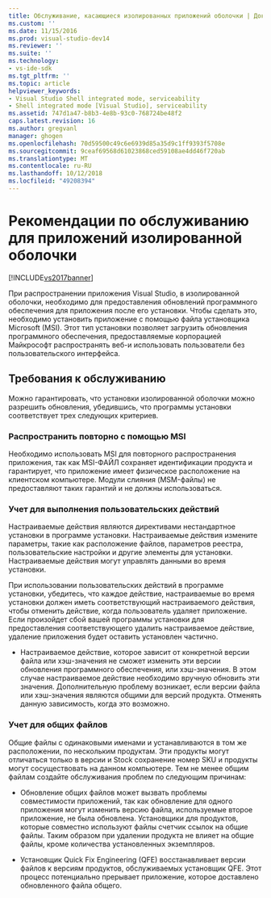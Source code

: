 ```yaml
---
title: Обслуживание, касающиеся изолированных приложений оболочки | Документация Майкрософт
ms.custom: ''
ms.date: 11/15/2016
ms.prod: visual-studio-dev14
ms.reviewer: ''
ms.suite: ''
ms.technology:
- vs-ide-sdk
ms.tgt_pltfrm: ''
ms.topic: article
helpviewer_keywords:
- Visual Studio Shell integrated mode, serviceability
- Shell integrated mode [Visual Studio], serviceability
ms.assetid: 747d1a47-b8b3-4e8b-93c0-768724be48f2
caps.latest.revision: 16
ms.author: gregvanl
manager: ghogen
ms.openlocfilehash: 70d59500c49c6e6939d85a35d9c1ff9393f5708e
ms.sourcegitcommit: 9ceaf69568d61023868ced59108ae4dd46f720ab
ms.translationtype: MT
ms.contentlocale: ru-RU
ms.lasthandoff: 10/12/2018
ms.locfileid: "49208394"
---
```

# <a name="servicing-guidelines-for-isolated-shell-applications"></a>Рекомендации по обслуживанию для приложений изолированной оболочки
[!INCLUDE[vs2017banner](../includes/vs2017banner.md)]

При распространении приложения Visual Studio, в изолированной оболочки, необходимо для предоставления обновлений программного обеспечения для приложения после его установки. Чтобы сделать это, необходимо установить приложение с помощью файла установщика Microsoft (MSI). Этот тип установки позволяет загрузить обновления программного обеспечения, предоставляемые корпорацией Майкрософт распространять веб-и использовать пользователи без пользовательского интерфейса.  
  
## <a name="servicing-requirements"></a>Требования к обслуживанию  
 Можно гарантировать, что установки изолированной оболочки можно разрешить обновления, убедившись, что программы установки соответствует трех следующих критериев.  
  
### <a name="redistribute-by-using-an-msi"></a>Распространить повторно с помощью MSI  
 Необходимо использовать MSI для повторного распространения приложения, так как MSI-ФАЙЛ сохраняет идентификации продукта и гарантирует, что приложение имеет физическое расположение на клиентском компьютере. Модули слияния (MSM-файлы) не предоставляют таких гарантий и не должны использоваться.  
  
### <a name="accounting-for-custom-actions"></a>Учет для выполнения пользовательских действий  
 Настраиваемые действия являются директивами нестандартное установки в программе установки. Настраиваемые действия измените параметры, такие как расположение файлов, параметров реестра, пользовательские настройки и другие элементы для установки. Настраиваемые действия могут управлять данными во время установки.  
  
 При использовании пользовательских действий в программе установки, убедитесь, что каждое действие, настраиваемые во время установки должен иметь соответствующий настраиваемого действия, чтобы отменить действие, когда пользователь удаляет приложение. Если произойдет сбой вашей программы установки для предоставления соответствующего удалить настраиваемое действие, удаление приложения будет оставить установлен частично.  
  
-   Настраиваемое действие, которое зависит от конкретной версии файла или хэш-значения не сможет изменить эти версии обновления программного обеспечения, или хэш-значения. В этом случае настраиваемое действие необходимо вручную обновить эти значения. Дополнительную проблему возникает, если версии файла или хэш-значения являются общими для версий продукта. Отменять данную зависимость, когда это возможно.  
  
### <a name="accounting-for-shared-files"></a>Учет для общих файлов  
 Общие файлы с одинаковыми именами и устанавливаются в том же расположении, по нескольким продуктам. Эти продукты могут отличаться только в версии и Stock сохранение номер SKU и продукты могут сосуществовать на данном компьютере. Тем не менее общим файлам создайте обслуживания проблем по следующим причинам:  
  
-   Обновление общих файлов может вызвать проблемы совместимости приложений, так как обновление для одного приложения могут изменить версию файла, используемые второе приложение, не была обновлена. Установщики для продуктов, которые совместно используют файлы счетчик ссылок на общие файлы. Таким образом при удалении продукта не влияет на общие файлы, кроме количества установленных экземпляров.  
  
-   Установщик Quick Fix Engineering (QFE) восстанавливает версии файлов к версиям продуктов, обслуживаемых установщик QFE. Этот процесс потенциально прерывает приложение, которое доставлено обновленного файла общего.

